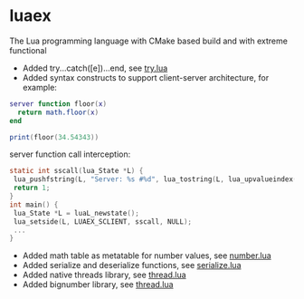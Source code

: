 # luaex
The Lua programming language with CMake based build and with extreme functional

* Added try...catch([e])...end, see [try.lua](https://github.com/saylermedia/luaex/blob/master/examples/try.lua)
* Added syntax constructs to support client-server architecture, for example:
```lua
server function floor(x)
  return math.floor(x)
end

print(floor(34.54343))
 ```
 server function call interception:
 ```C
 static int sscall(lua_State *L) {
  lua_pushfstring(L, "Server: %s #%d", lua_tostring(L, lua_upvalueindex(1)), lua_gettop(L));
  return 1;
}
int main() {
  lua_State *L = luaL_newstate();
  lua_setside(L, LUAEX_SCLIENT, sscall, NULL);
  ...
}
 ```
* Added math table as metatable for number values, see [number.lua](https://github.com/saylermedia/luaex/blob/master/examples/number.lua)
* Added serialize and deserialize functions, see [serialize.lua](https://github.com/saylermedia/luaex/blob/master/examples/serialize.lua)
* Added native threads library, see [thread.lua](https://github.com/saylermedia/luaex/blob/master/examples/thread.lua)
* Added bignumber library, see [thread.lua](https://github.com/saylermedia/luaex/blob/master/examples/bignumber.lua)
